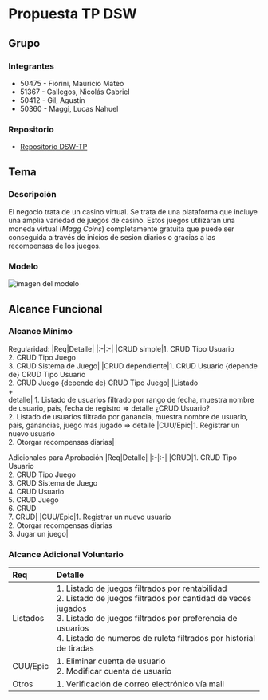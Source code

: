 # Propuesta TP DSW

## Grupo
### Integrantes
* 50475 - Fiorini, Mauricio Mateo
* 51367 - Gallegos, Nicolás Gabriel
* 50412 - Gil, Agustín
* 50360 - Maggi, Lucas Nahuel

### Repositorio
* [Repositorio DSW-TP](https://github.com/starboyagus/DSW-TP-24)

## Tema
### Descripción
El negocio trata de un casino virtual.
Se trata de una plataforma que incluye una amplia variedad de juegos de casino.
Estos juegos utilizarán una moneda virtual (*Magg Coins*) completamente gratuita que puede ser conseguida a través de inicios de sesion diarios o gracias a las recompensas de los juegos.

### Modelo

![imagen del modelo](https://cdn.discordapp.com/attachments/1214594461276049548/1235339404357144706/DER-Casino.drawio_1.png?ex=663402f9&is=6632b179&hm=548697008dcc288e946d4113fa6c40866b07a008d6f5bebe3d8678da67d1907b&)


## Alcance Funcional 

### Alcance Mínimo
 

Regularidad:
|Req|Detalle|
|:-|:-|
|CRUD simple|1. CRUD Tipo Usuario<br>2. CRUD Tipo Juego<br>3. CRUD Sistema de Juego|
|CRUD dependiente|1. CRUD Usuario {depende de} CRUD Tipo Usuario<br>2. CRUD Juego {depende de} CRUD Tipo Juego|
|Listado<br>+<br>detalle| 1. Listado de usuarios filtrado por rango de fecha, muestra nombre de usuario, pais, fecha de registro => detalle ¿CRUD Usuario?<br>2. Listado de usuarios filtrado por ganancia, muestra nombre de usuario, pais, ganancias, juego mas jugado => detalle
|CUU/Epic|1. Registrar un nuevo usuario<br>2. Otorgar recompensas diarias|


Adicionales para Aprobación
|Req|Detalle|
|:-|:-|
|CRUD|1. CRUD Tipo Usuario<br>2. CRUD Tipo Juego<br>3. CRUD Sistema de Juego<br>4. CRUD Usuario<br>5. CRUD Juego<br>6. CRUD <br>7. CRUD|
|CUU/Epic|1. Registrar un nuevo usuario<br>2. Otorgar recompensas diarias<br>3. Jugar un juego|


### Alcance Adicional Voluntario

|Req|Detalle|
|:-|:-|
|Listados |1. Listado de juegos filtrados por rentabilidad<br>2. Listado de juegos filtrados por cantidad de veces jugados<br>3. Listado de juegos filtrados por preferencia de usuarios<br>4. Listado de numeros de ruleta filtrados por historial de tiradas|
|CUU/Epic|1. Eliminar cuenta de usuario<br>2. Modificar cuenta de usuario|
|Otros|1. Verificación de correo electrónico vía mail|
